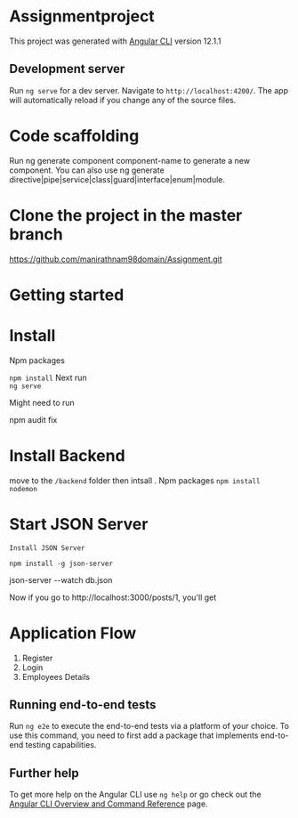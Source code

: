 # Assignmentproject

This project was generated with [Angular CLI](https://github.com/angular/angular-cli) version 12.1.1        

## Development server

Run `ng serve` for a dev server. Navigate to `http://localhost:4200/`. The app will automatically reload if you change any of the source files.

# Code scaffolding
Run ng generate component component-name to generate a new component. You can also use ng generate directive|pipe|service|class|guard|interface|enum|module.

# Clone the project in the master branch
https://github.com/manirathnam98domain/Assignment.git


# Getting started

# Install
 Npm packages
 
 `npm install`
  Next run  
 `ng serve`  

Might need to run

npm audit fix

# Install Backend 
move to the `/backend` folder then intsall .
 Npm packages
 `npm install`  
 `nodemon`

# Start JSON Server

`Install JSON Server`

`npm install -g json-server`

json-server --watch db.json

Now if you go to http://localhost:3000/posts/1, you'll get



 # Application Flow
 
 1) Register
 2) Login
 3) Employees Details

 
## Running end-to-end tests

Run `ng e2e` to execute the end-to-end tests via a platform of your choice. To use this command, you need to first add a package that implements end-to-end testing capabilities.

## Further help

To get more help on the Angular CLI use `ng help` or go check out the [Angular CLI Overview and Command Reference](https://angular.io/cli) page.
